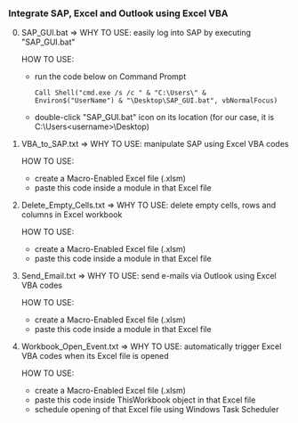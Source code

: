 ### Integrate SAP, Excel and Outlook using Excel VBA 


0. SAP_GUI.bat => WHY TO USE: easily log into SAP by executing "SAP_GUI.bat"
    
    HOW TO USE:
    * run the code below on Command Prompt
    
      `Call Shell("cmd.exe /s /c " & "C:\Users\" & Environ$("UserName") & "\Desktop\SAP_GUI.bat", vbNormalFocus)`
    * double-click "SAP_GUI.bat" icon on its location (for our case, it is C:\Users\<username>\Desktop)
    


1. VBA_to_SAP.txt => WHY TO USE: manipulate SAP using Excel VBA codes
    
    HOW TO USE:
    * create a Macro-Enabled Excel file (.xlsm)
    * paste this code inside a module in that Excel file


2. Delete_Empty_Cells.txt => WHY TO USE: delete empty cells, rows and columns in Excel workbook
    
    HOW TO USE:
    * create a Macro-Enabled Excel file (.xlsm)
    * paste this code inside a module in that Excel file



3. Send_Email.txt => WHY TO USE: send e-mails via Outlook using Excel VBA codes
    
    HOW TO USE:
    * create a Macro-Enabled Excel file (.xlsm)
    * paste this code inside a module in that Excel file


4. Workbook_Open_Event.txt => WHY TO USE: automatically trigger Excel VBA codes when its Excel file is opened   
    
    HOW TO USE:
    * create a Macro-Enabled Excel file (.xlsm)
    * paste this code inside ThisWorkbook object in that Excel file
    * schedule opening of that Excel file using Windows Task Scheduler
